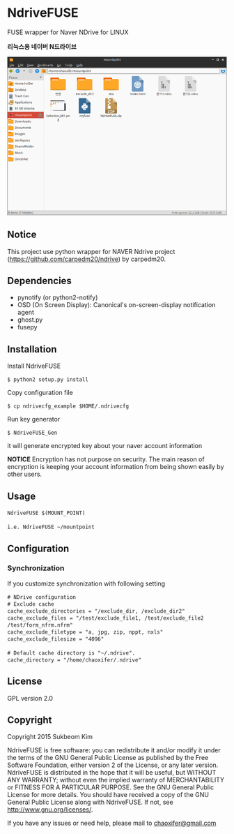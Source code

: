 # NdriveFUSE
FUSE wrapper for Naver NDrive for LINUX

**리눅스용 네이버 N드라이브**

![](https://github.com/seokbeomKim/NdriveFUSE/blob/gh-pages/screenshot_001.png)
## Notice
This project use python wrapper for NAVER Ndrive project (https://github.com/carpedm20/ndrive) by carpedm20.

## Dependencies
- pynotify (or python2-notify)
- OSD (On Screen Display): Canonical's on-screen-display notification agent
- ghost.py
- fusepy

## Installation 
Install NdriveFUSE
```
$ python2 setup.py install
```

Copy configuration file
```
$ cp ndrivecfg_example $HOME/.ndrivecfg
```

Run key generator 
```
$ NdriveFUSE_Gen
```
   it will generate encrypted key about your naver account information
   
   **NOTICE** Encryption has not purpose on security. The main reason of
   encryption is keeping your account information from being shown easily by 
   other users.

## Usage
```
NdriveFUSE $(MOUNT_POINT)

i.e. NdriveFUSE ~/mountpoint
```

## Configuration
### Synchronization
If you customize synchronization with following setting
```
# NDrive configuration
# Exclude cache
cache_exclude_directories = "/exclude_dir, /exclude_dir2"
cache_exclude_files = "/test/exclude_file1, /test/exclude_file2 /test/form_nfrm.nfrm"
cache_exclude_filetype = "a, jpg, zip, nppt, nxls"
cache_exclude_filesize = "4096"

# Default cache directory is "~/.ndrive".
cache_directory = "/home/chaoxifer/.ndrive"
```

## License
GPL version 2.0

## Copyright
Copyright 2015 Sukbeom Kim

NdriveFUSE is free software: you can redistribute it and/or modify
it under the terms of the GNU General Public License as published by
the Free Software Foundation, either version 2 of the License, or
any later version.
NdriveFUSE is distributed in the hope that it will be useful,
but WITHOUT ANY WARRANTY; without even the implied warranty of
MERCHANTABILITY or FITNESS FOR A PARTICULAR PURPOSE.  See the
GNU General Public License for more details.
You should have received a copy of the GNU General Public License
along with NdriveFUSE.  If not, see <http://www.gnu.org/licenses/>.


If you have any issues or need help, please mail to chaoxifer@gmail.com
